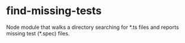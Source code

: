 # find-missing-tests
<p>Node module that walks a directory searching for *.ts files and reports missing test (*.spec) files.</p>

